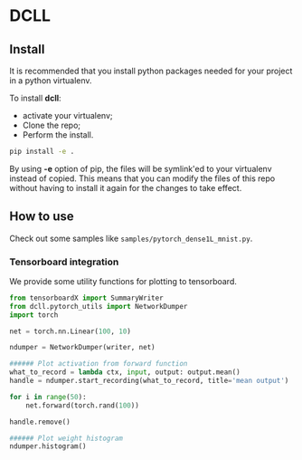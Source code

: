 # DCLL

## Install

It is recommended that you install python packages needed for your project in a python virtualenv.

To install **dcll**:
* activate your virtualenv;
* Clone the repo;
* Perform the install.

```bash
pip install -e .
```

By using **-e** option of pip, the files will be symlink'ed to your virtualenv instead of copied.
This means that you can modify the files of this repo without having to install it again for the changes to take effect.

## How to use

Check out some samples like `samples/pytorch_dense1L_mnist.py`.

### Tensorboard integration

We provide some utility functions for plotting to tensorboard.

```python
from tensorboardX import SummaryWriter
from dcll.pytorch_utils import NetworkDumper
import torch

net = torch.nn.Linear(100, 10)

ndumper = NetworkDumper(writer, net)

###### Plot activation from forward function
what_to_record = lambda ctx, input, output: output.mean()
handle = ndumper.start_recording(what_to_record, title='mean output')

for i in range(50):
    net.forward(torch.rand(100))

handle.remove()

###### Plot weight histogram
ndumper.histogram()

```
